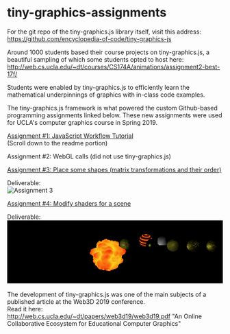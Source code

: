 # tiny-graphics-assignments

For the git repo of the tiny-graphics.js library itself, visit this address:  
https://github.com/encyclopedia-of-code/tiny-graphics-js

Around 1000 students based their course projects on tiny-graphics.js, a beautiful sampling of which some students opted to host here:  
http://web.cs.ucla.edu/~dt/courses/CS174A/animations/assignment2-best-17f/

Students were enabled by tiny-graphics.js to efficiently learn the mathematical underpinnings of graphics with in-class code examples.

The tiny-graphics.js framework is what powered the custom Github-based programming assignments linked below.  These new assignments were used for UCLA's computer graphics course in Spring 2019.

[Assignment #1: JavaScript Workflow Tutorial](https://github.com/intro-graphics-master/a1_s19)  
(Scroll down to the readme portion)

Assignment #2: WebGL calls (did not use tiny-graphics.js)  

[Assignment #3: Place some shapes (matrix transformations and their order)](https://github.com/intro-graphics-master/a3_s19)   

Deliverable:  
![Assignment 3](assets/3.gif "Assignment 3 deliverable")

[Assignment #4: Modify shaders for a scene](https://github.com/intro-graphics-master/a4_s19)  

Deliverable:  
![Assignment 4](assets/4.gif "Assignment 4 deliverable")

The development of tiny-graphics.js was one of the main subjects of a published article at the Web3D 2019 conference.  
Read it here:  
http://web.cs.ucla.edu/~dt/papers/web3d19/web3d19.pdf  "An Online Collaborative Ecosystem for Educational Computer Graphics"

